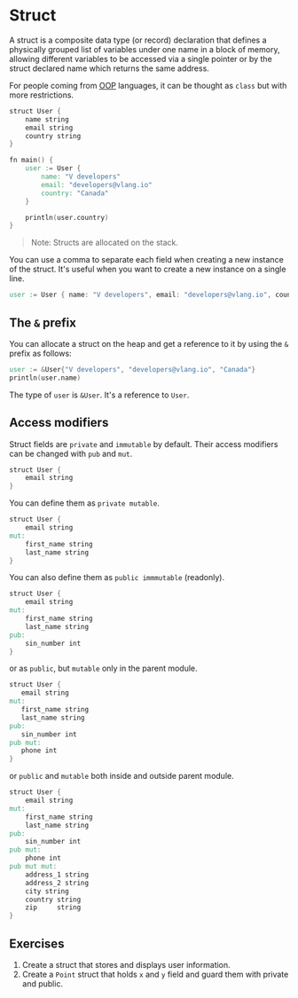 # Struct

A struct is a composite data type (or record) declaration that defines a physically grouped list of variables under one name in a block of memory, allowing different variables to be accessed via a single pointer or by the struct declared name which returns the same address.

For people coming from [OOP](https://en.wikipedia.org/wiki/Object-oriented_programming) languages, it can be thought as `class` but with more restrictions.

```v
struct User {
    name string
    email string
    country string
}

fn main() {
    user := User {
        name: "V developers"
        email: "developers@vlang.io"
        country: "Canada"
    }

    println(user.country)
}
```

> Note: Structs are allocated on the stack.

You can use a comma to separate each field when creating a new instance of the struct. It's useful when you want to create a new instance on a single line.

```v
user := User { name: "V developers", email: "developers@vlang.io", country: "Canada" }
```

## The `&` prefix

You can allocate a struct on the heap and get a reference to it by using the `&` prefix as follows:

```v
user := &User{"V developers", "developers@vlang.io", "Canada"}
println(user.name)
```

The type of `user` is `&User`. It's a reference to `User`.

## Access modifiers

Struct fields are `private` and `immutable` by default. Their access modifiers can be changed with `pub` and `mut`.

```v
struct User {
    email string
}
```

You can define them as `private mutable`.

```v
struct User {
    email string
mut:
    first_name string
    last_name string
}
```

You can also define them as `public immmutable` (readonly).

```v
struct User {
    email string
mut:
    first_name string
    last_name string
pub:
    sin_number int
}
```

or as `public`, but `mutable` only in the parent module.

```v
struct User {
   email string
mut:
   first_name string
   last_name string
pub:
   sin_number int
pub mut:
   phone int
}
```

or `public` and `mutable` both inside and outside parent module.

```v
struct User {
    email string
mut:
    first_name string
    last_name string
pub:
    sin_number int
pub mut:
    phone int
pub mut mut:
    address_1 string
    address_2 string
    city string
    country string
    zip     string
}
```

## Exercises

1. Create a struct that stores and displays user information.
2. Create a `Point` struct that holds `x` and `y` field and guard them with private and public.
